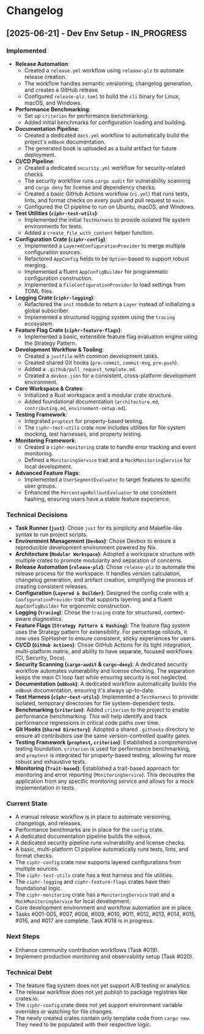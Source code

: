 # Changelog

## [2025-06-21] - Dev Env Setup - IN_PROGRESS

### Implemented
- **Release Automation**:
    - Created a `release.yml` workflow using `release-plz` to automate release creation.
    - The workflow handles semantic versioning, changelog generation, and creates a GitHub release.
    - Configured `release-plz.toml` to build the `cli` binary for Linux, macOS, and Windows.
- **Performance Benchmarking**:
    - Set up `criterion` for performance benchmarking.
    - Added initial benchmarks for configuration loading and building.
- **Documentation Pipeline**:
    - Created a dedicated `docs.yml` workflow to automatically build the project's `mdBook` documentation.
    - The generated book is uploaded as a build artifact for future deployment.
- **CI/CD Pipeline**:
    - Created a dedicated `security.yml` workflow for security-related checks.
    - The security workflow runs `cargo audit` for vulnerability scanning and `cargo deny` for license and dependency checks.
    - Created a basic GitHub Actions workflow (`ci.yml`) that runs tests, lints, and format checks on every push and pull request to `main`.
    - Configured the CI pipeline to run on Ubuntu, macOS, and Windows.
- **Test Utilities (`ciphr-test-utils`)**:
    - Implemented the initial `TestHarness` to provide isolated file system environments for tests.
    - Added a `create_file_with_content` helper function.
- **Configuration Crate (`ciphr-config`)**:
    - Implemented a `LayeredConfigurationProvider` to merge multiple configuration sources.
    - Refactored `AppConfig` fields to be `Option`-based to support robust merging.
    - Implemented a fluent `AppConfigBuilder` for programmatic configuration construction.
    - Implemented a `FileConfigurationProvider` to load settings from TOML files.
- **Logging Crate (`ciphr-logging`)**:
    - Refactored the `init` module to return a `Layer` instead of initializing a global subscriber.
    - Implemented a structured logging system using the `tracing` ecosystem.
- **Feature Flag Crate (`ciphr-feature-flags`)**:
    - Implemented a basic, extensible feature flag evaluation engine using the Strategy Pattern.
- **Development Workflow & Tooling**:
    - Created a `justfile` with common development tasks.
    - Created shared Git hooks (`pre-commit`, `commit-msg`, `pre-push`).
    - Added a `.github/pull_request_template.md`.
    - Created a `devbox.json` for a consistent, cross-platform development environment.
- **Core Workspace & Crates**:
    - Initialized a Rust workspace and a modular crate structure.
    - Added foundational documentation (`architecture.md`, `contributing.md`, `environment-setup.md`).
- **Testing Framework**:
    - Integrated `proptest` for property-based testing.
    - The `ciphr-test-utils` crate now includes utilities for file system mocking, test harnesses, and property testing.
- **Monitoring Framework**:
    - Created a `ciphr-monitoring` crate to handle error tracking and event monitoring.
    - Defined a `MonitoringService` trait and a `MockMonitoringService` for local development.
- **Advanced Feature Flags**:
    - Implemented a `UserSegmentEvaluator` to target features to specific user groups.
    - Enhanced the `PercentageRolloutEvaluator` to use consistent hashing, ensuring users have a stable feature experience.

### Technical Decisions
- **Task Runner (`just`)**: Chose `just` for its simplicity and Makefile-like syntax to run project scripts.
- **Environment Management (`Devbox`)**: Chose Devbox to ensure a reproducible development environment powered by Nix.
- **Architecture (`Modular Workspace`)**: Adopted a workspace structure with multiple crates to promote modularity and separation of concerns.
- **Release Automation (`release-plz`)**: Chose `release-plz` to automate the release process for the workspace. It handles version calculation, changelog generation, and artifact creation, simplifying the process of creating consistent releases.
- **Configuration (`Layered & Builder`)**: Designed the config crate with a `ConfigurationProvider` trait that supports layering and a fluent `AppConfigBuilder` for ergonomic construction.
- **Logging (`tracing`)**: Chose the `tracing` crate for structured, context-aware diagnostics.
- **Feature Flags (`Strategy Pattern & Hashing`)**: The feature flag system uses the Strategy pattern for extensibility. For percentage rollouts, it now uses SipHasher to ensure consistent, sticky experiences for users.
- **CI/CD (`GitHub Actions`)**: Chose GitHub Actions for its tight integration, multi-platform matrix, and ability to have separate, focused workflows (CI, Security, Docs).
- **Security Scanning (`cargo-audit` & `cargo-deny`)**: A dedicated security workflow automates vulnerability and license checking. The separation keeps the main CI loop fast while ensuring security is not neglected.
- **Documentation (`mdBook`)**: A dedicated workflow automatically builds the `mdBook` documentation, ensuring it's always up-to-date.
- **Test Harness (`ciphr-test-utils`)**: Implemented a `TestHarness` to provide isolated, temporary directories for file system-dependent tests.
- **Benchmarking (`criterion`)**: Added `criterion` to the project to enable performance benchmarking. This will help identify and track performance regressions in critical code paths over time.
- **Git Hooks (`Shared Directory`)**: Adopted a shared `.githooks` directory to ensure all contributors use the same version-controlled quality gates.
- **Testing Framework (`proptest`, `criterion`)**: Established a comprehensive testing foundation. `criterion` is used for performance benchmarking, and `proptest` is integrated for property-based testing, allowing for more robust and exhaustive tests.
- **Monitoring (`Trait-based`)**: Established a trait-based approach for monitoring and error reporting (`MonitoringService`). This decouples the application from any specific monitoring service and allows for a mock implementation in tests.

### Current State
- A manual release workflow is in place to automate versioning, changelogs, and releases.
- Performance benchmarks are in place for the `config` crate.
- A dedicated documentation pipeline builds the `mdBook`.
- A dedicated security pipeline runs vulnerability and license checks.
- A basic, multi-platform CI pipeline automatically runs tests, lints, and format checks.
- The `ciphr-config` crate now supports layered configurations from multiple sources.
- The `ciphr-test-utils` crate has a test harness and file utilities.
- The `ciphr-logging` and `ciphr-feature-flags` crates have their foundational logic.
- The `ciphr-monitoring` crate has a `MonitoringService` trait and a `MockMonitoringService` for local development.
- Core development environment and workflow automation are in place.
- Tasks #001-005, #007, #008, #009, #010, #011, #012, #013, #014, #015, #016, and #017 are complete. Task #018 is in progress.

### Next Steps
- Enhance community contribution workflows (Task #019).
- Implement production monitoring and observability setup (Task #020).

### Technical Debt
- The feature flag system does not yet support A/B testing or analytics.
- The release workflow does not yet publish to package registries like crates.io.
- The `ciphr-config` crate does not yet support environment variable overrides or watching for file changes.
- The newly created crates contain only template code from `cargo new`. They need to be populated with their respective logic.